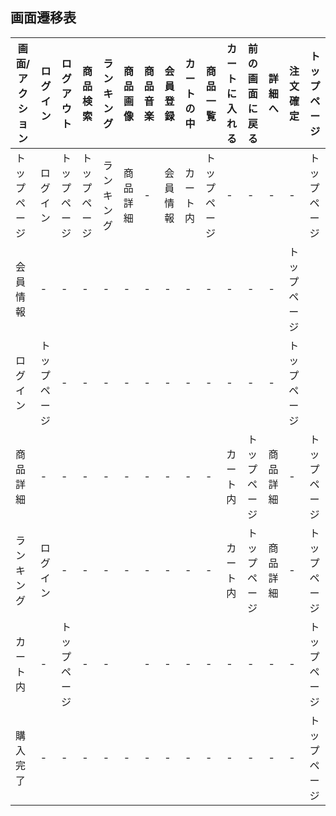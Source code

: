 ## 画面遷移表
|画面/アクション|ログイン|ログアウト|商品検索|ランキング|商品画像|商品音楽|会員登録|カートの中|商品一覧|カートに入れる|前の画面に戻る|詳細へ|注文確定|トップページ|
|---------------|--------|----------|---------|---------|--------|---------|--------|----------|--------|--------------|---------------|-----|--------|------------|
|トップページ|ログイン|トップページ|トップページ|ランキング|商品詳細|-|会員情報|カート内|トップページ|-|-|-|-|トップページ|
|会員情報|-|-|-|-|-|-|-|-|-|-|-|-|トップページ|
|ログイン|トップページ|-|-|-|-|-|-|-|-|-|-|-|トップページ|
|商品詳細|-|-|-|-|-|-|-|-|-|カート内|トップページ|商品詳細|-|トップページ|
|ランキング|ログイン|-|-|-|-|-|-|-|-|カート内|トップページ|商品詳細|-|トップページ|
|カート内|-|トップページ|-|-||-|-|-|-|-|-|-|-|トップページ|
|購入完了|-|-|-|-|-|-|-|-|-|-|-|-|-|トップページ|

